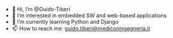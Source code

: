 - 👋 Hi, I’m @Guido-Tiberi
- 👀 I’m interested in embedded SW and web-based applications
- 🌱 I’m currently learning Python and Django
- 📫 How to reach me: guido.tiberi@mediconingegneria.it

<!---
Guido-Tiberi/Guido-Tiberi is a ✨ special ✨ repository because its `README.md` (this file) appears on your GitHub profile.
You can click the Preview link to take a look at your changes.
--->
